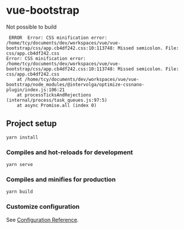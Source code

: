 # vue-bootstrap

Not possible to build

```
 ERROR  Error: CSS minification error: /home/tcy/documents/dev/workspaces/vue/vue-bootstrap/css/app.cb4df242.css:10:113748: Missed semicolon. File: css/app.cb4df242.css
Error: CSS minification error: /home/tcy/documents/dev/workspaces/vue/vue-bootstrap/css/app.cb4df242.css:10:113748: Missed semicolon. File: css/app.cb4df242.css
    at /home/tcy/documents/dev/workspaces/vue/vue-bootstrap/node_modules/@intervolga/optimize-cssnano-plugin/index.js:106:21
    at processTicksAndRejections (internal/process/task_queues.js:97:5)
    at async Promise.all (index 0)

```

## Project setup
```
yarn install
```

### Compiles and hot-reloads for development
```
yarn serve
```

### Compiles and minifies for production
```
yarn build
```

### Customize configuration
See [Configuration Reference](https://cli.vuejs.org/config/).
